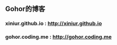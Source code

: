 ## Gohor的博客

### xiniur.github.io : http://xiniur.github.io

###	 gohor.coding.me : http://gohor.coding.me